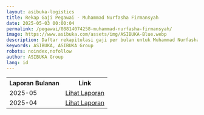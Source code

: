```yaml
---
layout: asibuka-logistics
title: Rekap Gaji Pegawai - Muhammad Nurfasha Firmansyah
date: 2025-05-03 00:00:04
permalink: /pegawai/08814074258-muhammad-nurfasha-firmansyah/
image: https://www.asibuka.com/assets/img/ASIBUKA-Blue.webp
description: Daftar rekapitulasi gaji per bulan untuk Muhammad Nurfasha Firmansyah.
keywords: ASIBUKA, ASIBUKA Group
robots: noindex,nofollow
author: ASIBUKA Group
lang: id
---
```

<div class='table-container'>
<table>
<tr>
<th>Laporan Bulanan</th><th>Link</th>
</tr>
<tr>
<td>2025-05</td>
<td><a class='btn block' title='Lihat Laporan' href='{{ page.permalink | replace: "/amp/", "" }}?function=komisi-asibuka-logistics&title=Pegawai%20-%20Muhammad%20Nurfasha%20Firmansyah%20Periode%202025-5&title1=Ringkasan&id1=2PACX-1vTPeqxEnkAUsKekA0eIwQVVYkwNwbjolgYHMSLBbMgM4vK9WStDfwXZW6raUkGvqah1BSPc7WXHCYa0&gid1=199091855'>Lihat Laporan</a></td>
</tr>
<tr>
<td>2025-04</td>
<td><a class='btn block' title='Lihat Laporan' href='{{ page.permalink | replace: "/amp/", "" }}?function=komisi-asibuka-logistics&title=Pegawai%20-%20Muhammad%20Nurfasha%20Firmansyah%20Periode%202025-4&title1=Ringkasan&id1=2PACX-1vRUSev-p6MPZbJ1-2OwkyACe4InaBBoTAD0FYwUQD-45vNLx6D2-8ePjjKTn-EQkn7Mz9EsJKF179SS&gid1=1008985922'>Lihat Laporan</a></td>
</tr>
</table>
</div>